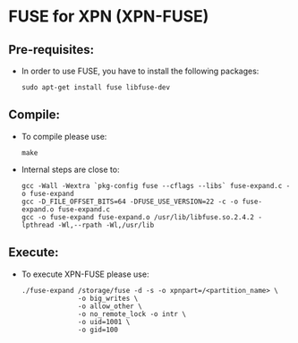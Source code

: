 
# FUSE for XPN (XPN-FUSE)

## Pre-requisites:

* In order to use FUSE, you have to install the following packages:
  ```
  sudo apt-get install fuse libfuse-dev
  ```


## Compile:

* To compile please use:
  ```
  make
  ```

* Internal steps are close to:
  ```
  gcc -Wall -Wextra `pkg-config fuse --cflags --libs` fuse-expand.c -o fuse-expand
  gcc -D_FILE_OFFSET_BITS=64 -DFUSE_USE_VERSION=22 -c -o fuse-expand.o fuse-expand.c
  gcc -o fuse-expand fuse-expand.o /usr/lib/libfuse.so.2.4.2 -lpthread -Wl,--rpath -Wl,/usr/lib
  ```


## Execute:

* To execute XPN-FUSE please use:
  ```
  ./fuse-expand /storage/fuse -d -s -o xpnpart=/<partition_name> \
                -o big_writes \
                -o allow_other \
                -o no_remote_lock -o intr \
                -o uid=1001 \
                -o gid=100
  ```
